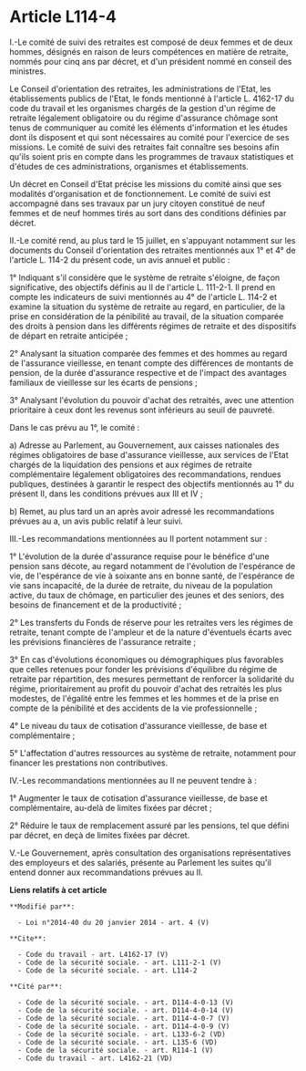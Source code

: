 # Article L114-4

I.-Le comité de suivi des retraites est composé de deux femmes et de deux hommes, désignés en raison de leurs compétences en
matière de retraite, nommés pour cinq ans par décret, et d'un président nommé en conseil des ministres. 

Le Conseil d'orientation des retraites, les administrations de l'Etat, les établissements publics de l'Etat, le fonds
mentionné à l'article L. 4162-17 du code du travail et les organismes chargés de la gestion d'un régime de retraite
légalement obligatoire ou du régime d'assurance chômage sont tenus de communiquer au comité les éléments d'information et les
études dont ils disposent et qui sont nécessaires au comité pour l'exercice de ses missions. Le comité de suivi des retraites
fait connaître ses besoins afin qu'ils soient pris en compte dans les programmes de travaux statistiques et d'études de ces
administrations, organismes et établissements. 

Un décret en Conseil d'Etat précise les missions du comité ainsi que ses modalités d'organisation et de fonctionnement. Le
comité de suivi est accompagné dans ses travaux par un jury citoyen constitué de neuf femmes et de neuf hommes tirés au sort
dans des conditions définies par décret. 

II.-Le comité rend, au plus tard le 15 juillet, en s'appuyant notamment sur les documents du Conseil d'orientation des
retraites mentionnés aux 1° et 4° de l'article L. 114-2 du présent code, un avis annuel et public : 

1° Indiquant s'il considère que le système de retraite s'éloigne, de façon significative, des objectifs définis au II de
l'article L. 111-2-1. Il prend en compte les indicateurs de suivi mentionnés au 4° de l'article L. 114-2 et examine la
situation du système de retraite au regard, en particulier, de la prise en considération de la pénibilité au travail, de la
situation comparée des droits à pension dans les différents régimes de retraite et des dispositifs de départ en retraite
anticipée ; 

2° Analysant la situation comparée des femmes et des hommes au regard de l'assurance vieillesse, en tenant compte des
différences de montants de pension, de la durée d'assurance respective et de l'impact des avantages familiaux de vieillesse
sur les écarts de pensions ; 

3° Analysant l'évolution du pouvoir d'achat des retraités, avec une attention prioritaire à ceux dont les revenus sont
inférieurs au seuil de pauvreté. 

Dans le cas prévu au 1°, le comité : 

a) Adresse au Parlement, au Gouvernement, aux caisses nationales des régimes obligatoires de base d'assurance vieillesse, aux
services de l'Etat chargés de la liquidation des pensions et aux régimes de retraite complémentaire légalement obligatoires
des recommandations, rendues publiques, destinées à garantir le respect des objectifs mentionnés au 1° du présent II, dans
les conditions prévues aux III et IV ; 

b) Remet, au plus tard un an après avoir adressé les recommandations prévues au a, un avis public relatif à leur suivi. 

III.-Les recommandations mentionnées au II portent notamment sur : 

1° L'évolution de la durée d'assurance requise pour le bénéfice d'une pension sans décote, au regard notamment de l'évolution
de l'espérance de vie, de l'espérance de vie à soixante ans en bonne santé, de l'espérance de vie sans incapacité, de la
durée de retraite, du niveau de la population active, du taux de chômage, en particulier des jeunes et des seniors, des
besoins de financement et de la productivité ; 

2° Les transferts du Fonds de réserve pour les retraites vers les régimes de retraite, tenant compte de l'ampleur et de la
nature d'éventuels écarts avec les prévisions financières de l'assurance retraite ; 

3° En cas d'évolutions économiques ou démographiques plus favorables que celles retenues pour fonder les prévisions
d'équilibre du régime de retraite par répartition, des mesures permettant de renforcer la solidarité du régime,
prioritairement au profit du pouvoir d'achat des retraités les plus modestes, de l'égalité entre les femmes et les hommes et
de la prise en compte de la pénibilité et des accidents de la vie professionnelle ; 

4° Le niveau du taux de cotisation d'assurance vieillesse, de base et complémentaire ; 

5° L'affectation d'autres ressources au système de retraite, notamment pour financer les prestations non contributives. 

IV.-Les recommandations mentionnées au II ne peuvent tendre à : 

1° Augmenter le taux de cotisation d'assurance vieillesse, de base et complémentaire, au-delà de limites fixées par décret ; 

2° Réduire le taux de remplacement assuré par les pensions, tel que défini par décret, en deçà de limites fixées par décret. 

V.-Le Gouvernement, après consultation des organisations représentatives des employeurs et des salariés, présente au
Parlement les suites qu'il entend donner aux recommandations prévues au II.

**Liens relatifs à cet article**

	**Modifié par**:

	  - Loi n°2014-40 du 20 janvier 2014 - art. 4 (V)

	**Cite**:

	  - Code du travail - art. L4162-17 (V)
	  - Code de la sécurité sociale. - art. L111-2-1 (V)
	  - Code de la sécurité sociale. - art. L114-2

	**Cité par**:

	  - Code de la sécurité sociale. - art. D114-4-0-13 (V)
	  - Code de la sécurité sociale. - art. D114-4-0-14 (V)
	  - Code de la sécurité sociale. - art. D114-4-0-7 (V)
	  - Code de la sécurité sociale. - art. D114-4-0-9 (V)
	  - Code de la sécurité sociale. - art. L133-6-2 (VD)
	  - Code de la sécurité sociale. - art. L135-6 (VD)
	  - Code de la sécurité sociale. - art. R114-1 (V)
	  - Code du travail - art. L4162-21 (VD)
